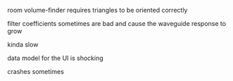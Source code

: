 room volume-finder requires triangles to be oriented correctly

filter coefficients sometimes are bad and cause the waveguide response to grow

kinda slow

data model for the UI is shocking

crashes sometimes
